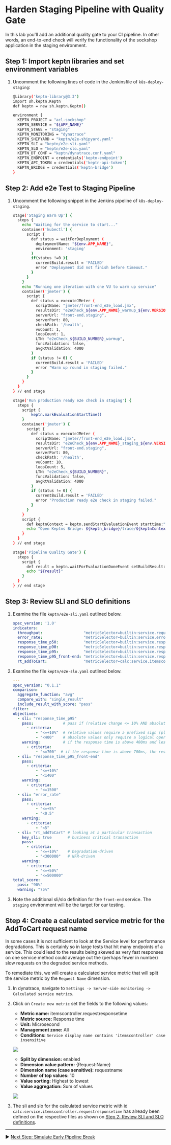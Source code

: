 # Harden Staging Pipeline with Quality Gate

In this lab you'll add an additional quality gate to your CI pipeline. In other words, an end-to-end check will verify the functionality of the sockshop application in the staging environment.

## Step 1: Import keptn libraries and set environment variables

1. Uncomment the following lines of code in the Jenkinsfile of `k8s-deploy-staging`:

    ```bash
    @Library('keptn-library@3.3')
    import sh.keptn.Keptn
    def keptn = new sh.keptn.Keptn()

    environment {
      KEPTN_PROJECT = "acl-sockshop"
      KEPTN_SERVICE = "${APP_NAME}"
      KEPTN_STAGE = "staging"
      KEPTN_MONITORING = "dynatrace"
      KEPTN_SHIPYARD = "keptn/e2e-shipyard.yaml"
      KEPTN_SLI = "keptn/e2e-sli.yaml"
      KEPTN_SLO = "keptn/e2e-slo.yaml"
      KEPTN_DT_CONF = "keptn/dynatrace.conf.yaml"
      KEPTN_ENDPOINT = credentials('keptn-endpoint')
      KEPTN_API_TOKEN = credentials('keptn-api-token')
      KEPTN_BRIDGE = credentials('keptn-bridge')
    }
    ```

## Step 2: Add e2e Test to Staging Pipeline

1. Uncomment the following snippet in the Jenkins pipeline of `k8s-deploy-staging`.

    ```bash
    stage('Staging Warm Up') {
      steps {
        echo "Waiting for the service to start..."
        container('kubectl') {
          script {
            def status = waitForDeployment (
              deploymentName: "${env.APP_NAME}",
              environment: 'staging'
            )
            if(status !=0 ){
              currentBuild.result = 'FAILED'
              error "Deployment did not finish before timeout."
            }
          }
        }
        echo "Running one iteration with one VU to warm up service"  
        container('jmeter') {
          script {
            def status = executeJMeter ( 
              scriptName: "jmeter/front-end_e2e_load.jmx",
              resultsDir: "e2eCheck_${env.APP_NAME}_warmup_${env.VERSION}_${BUILD_NUMBER}",
              serverUrl: "front-end.staging", 
              serverPort: 80,
              checkPath: '/health',
              vuCount: 1,
              loopCount: 1,
              LTN: "e2eCheck_${BUILD_NUMBER}_warmup",
              funcValidation: false,
              avgRtValidation: 4000
            )
            if (status != 0) {
              currentBuild.result = 'FAILED'
              error "Warm up round in staging failed."
            }
          }
        }
      }
    } // end stage

    stage('Run production ready e2e check in staging') {
      steps {
        script {
            keptn.markEvaluationStartTime()
        }
        container('jmeter') {
          script {
            def status = executeJMeter ( 
              scriptName: "jmeter/front-end_e2e_load.jmx",
              resultsDir: "e2eCheck_${env.APP_NAME}_staging_${env.VERSION}_${BUILD_NUMBER}",
              serverUrl: "front-end.staging", 
              serverPort: 80,
              checkPath: '/health',
              vuCount: 10,
              loopCount: 5,
              LTN: "e2eCheck_${BUILD_NUMBER}",
              funcValidation: false,
              avgRtValidation: 4000
            )
            if (status != 0) {
              currentBuild.result = 'FAILED'
              error "Production ready e2e check in staging failed."
            }
          }
        }
        script {
          def keptnContext = keptn.sendStartEvaluationEvent starttime:"", endtime:""
          echo "Open Keptns Bridge: ${keptn_bridge}/trace/${keptnContext}"
        }
      }
    } // end stage

    stage('Pipeline Quality Gate') {
      steps {
        script {
          def result = keptn.waitForEvaluationDoneEvent setBuildResult:true, waitTime:'5'
          echo "${result}"
        }
      }
    } // end stage
    ```

## Step 3: Review SLI and SLO definitions

1. Examine the file `keptn/e2e-sli.yaml` outlined below.

    ```yaml
    spec_version: '1.0'
    indicators:
      throughput:                  "metricSelector=builtin:service.requestCount.total:merge(0):sum&entitySelector=tag(environment:$STAGE),tag(app:$SERVICE),type(SERVICE)"
      error_rate:                  "metricSelector=builtin:service.errors.total.count:merge(0):avg&entitySelector=tag(environment:$STAGE),tag(app:$SERVICE),type(SERVICE)"
      response_time_p50:           "metricSelector=builtin:service.response.time:merge(0):percentile(50)&entitySelector=tag(environment:$STAGE),tag(app:$SERVICE),type(SERVICE)"
      response_time_p90:           "metricSelector=builtin:service.response.time:merge(0):percentile(90)&entitySelector=tag(environment:$STAGE),tag(app:$SERVICE),type(SERVICE)"
      response_time_p95:           "metricSelector=builtin:service.response.time:merge(0):percentile(95)&entitySelector=tag(environment:$STAGE),tag(app:$SERVICE),type(SERVICE)"
      response_time_p95_front-end: "metricSelector=builtin:service.response.time:merge(0):percentile(95)&entitySelector=tag(environment:$STAGE),tag(app:front-end),type(SERVICE)"
      rt_addToCart:                "metricSelector=calc:service.itemscontroller.requestresponsetime:filter(eq(requestname,addToCart)):merge(0):percentile(95)&entitySelector=tag(environment:$STAGE),tag(app:carts),type(SERVICE)"
    ```

1. Examine the file `keptn/e2e-slo.yaml` outlined below.

    ```yaml
    ---
    spec_version: "0.1.1"
    comparison:
      aggregate_function: "avg"
      compare_with: "single_result"
      include_result_with_score: "pass"
    filter:
    objectives:
      - sli: "response_time_p95"
        pass:             # pass if (relative change <= 10% AND absolute value is < 400ms)
          - criteria:
              - "<=+10%"  # relative values require a prefixed sign (plus or minus)
              - "<400"    # absolute values only require a logical operator
        warning:          # if the response time is above 400ms and less or equal to 700ms, the result should be a warning
          - criteria:
              - "<=700"  # if the response time is above 700ms, the result should be a failure
      - sli: "response_time_p95_front-end"
        pass:
          - criteria:
              - "<=+10%"
              - "<1400"
        warning:
          - criteria:
              - "<=1500"
      - sli: "error_rate"
        pass:
          - criteria:
              - "<=+5%"
              - "<0.5"
        warning:
          - criteria:
              - "<5"
      - sli: "rt_addToCart" # looking at a particular transaction
        key_sli: true       # business critical transaction
        pass:
          - criteria:
              - "<=+10%"    # Degradation-driven
              - "<300000"   # NFR-driven
        warning:
          - criteria:
              - "<=+50%"
              - "<=500000"
    total_score:
      pass: "90%"
      warning: "75%"
    ```

1. Note the additional sli/slo definition for the `front-end` service. The `staging` environment will be the target for our testing.

## Step 4: Create a calculated service metric for the AddToCart request name

In some cases it is not sufficient to look at the Service level for performance degradations. This is certainly so in large tests that hit many endpoints of a service. This could lead to the results being skewed as very fast responses on one service method could average out the (perhaps fewer in number) slow requests on the degraded service methods.

To remediate this, we will create a calculated service metric that will split the service metric by the `Request Name` dimension.

1. In dynatrace, navigate to `Settings -> Server-side monitoring -> Calculated service metrics`.
1. Click on `Create new metric` set the fields to the following values:
    - **Metric name:** itemscontroller.requestresponsetime
    - **Metric source:** Response time
    - **Unit:** Microsecond
    - **Management zone:** All
    - **Conditions:** `Service display name contains 'itemscontroller' case insensitive`
  
    ![](../assets/calc-service-metric.png)

    - **Split by dimension:** enabled
    - **Dimension value pattern:** {Request:Name}
    - **Dimension name (case sensitive):** requestname
    - **Number of top values:** 10
    - **Value sorting:** Highest to lowest
    - **Value aggregation:** Sum of values

    ![](../assets/calc-service-metric-dimm.png)

1. The sli and slo for the calculated service metric with id `calc:service.itemscontroller.requestresponsetime` has already been defined on the respective files as shown on [Step 2: Review SLI and SLO definitions](#step-2:-review-sli-and-slo-definitions).

---

:arrow_forward: [Next Step: Simulate Early Pipeline Break](../02_Simulate_Early_Pipeline_Break)